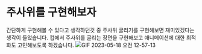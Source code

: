 # 주사위를 구현해보자

간단하게 구현해볼 수 있다고 생각하던것 중 주사위 굴리기를 구현해보면 재미있겠다는 생각이 들었습니다.
컵에서 주사위를 굴리는 장면을 구현해보고 애니메이션에 대한 최적화도 고민해보도록 하겠습니다.
![GIF 2023-05-18 오전 12-57-13](https://github.com/ParkKyungChan/dice/assets/109147404/fbaeeb50-c5e3-4393-a35b-916656c840a9)
